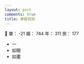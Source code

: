 ```yaml
---
layout: post
comments: true
title: 單眼百說
---
```


:girl: 單： -21 婚： 744 年： 311 旅： 177

- 一
- 如眼
- 如畫

